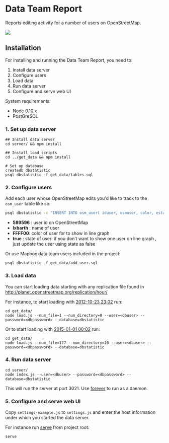 # Data Team Report

Reports editing activity for a number of users on OpenStreetMap.

![](https://s3.amazonaws.com/f.cl.ly/items/020L3h1h0s3g3a3x1T34/Screen%20Shot%202015-02-02%20at%2010.16.03%20PM.png)

## Installation

For installing and running the Data Team Report, you need to:

1. Install data server
2. Configure users
3. Load data
4. Run data server
5. Configure and serve web UI

System requirements:

- Node 0.10.x
- PostGreSQL

### 1. Set up data server

    ## Install data server
    cd server/ && npm install

    ## Install load scripts
    cd ../get_data && npm install

    # Set up database
    createdb dbstatistic
    psql dbstatistic -f get_data/tables.sql

### 2. Configure users

Add each user whose OpenStreetMap edits you'd like to track to the `osm_user` table like so:

```bash
psql dbstatistic -c "INSERT INTO osm_user( iduser, osmuser, color, estado) VALUES (589596,'lxbarth','FFFF00',true);"
```

- **589596** : user id on OpenStreetMap
- **lxbarth** : name of user
- **FFFF00**: color of user for to show in line graph
- **true** : state of user: if you don’t want to show one user on line graph , just update the user using state as false

Or use Mapbox data team users included in the project:

    psql dbstatistic -f get_data/add_user.sql

### 3. Load data

You can start loading data starting with any replication file found in http://planet.openstreetmap.org/replication/hour/

For instance, to start loading with [2012-10-23 23:02](http://planet.openstreetmap.org/replication/hour/000/001/) run:

    cd get_data/
    node load.js --num_file=1 --num_directory=0 --user=<dbuser> --password=<dbpassword> --database=dbstatistic

Or to start loading with [2015-01-01 00:02](http://planet.openstreetmap.org/replication/hour/000/020/) run:

    cd get_data/
    node load.js --num_file=177 --num_directory=20 --user=<dbuser> --password=<dbpassword> --database=dbstatistic

### 4. Run data server

    cd server/
    node index.js --user=<dbuser> --password=<dbpassword> --database=dbstatistic

This will run the server at port 3021. Use [forever](http://labs.telasocial.com/nodejs-forever-daemon/) to run as a daemon.

### 5. Configure and serve web UI

Copy `settings-example.js` to `settings.js` and enter the host information under which you started the data server.

For instance run [serve](https://www.npmjs.com/package/serve) from project root:

    serve

